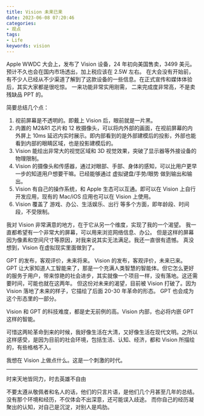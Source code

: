 ```yaml
---
title: Vision 未来已来
date: 2023-06-08 07:20:46
categories:
- 观点
tags:
- Life
keywords: vision
---
```


Apple WWDC 大会上，发布了 Vision 设备，24 年初向美国售卖，3499 美元。预计不久也会在国内市场透出，加上税应该在 2.5W 左右。
在大会没有开始前，有不少人已经从不少渠道了解到了这款设备的一些信息。在正式宣传和媒体体验后，其实大家都是很吃惊。
一来功能非常实用刚需，
二来完成度非常高，不是卖残缺品 PPT 的。

简要总结几个点：

1. 视前屏幕是不透明的。即戴上 Vision 后，眼前就是一片黑。
2. 内置的 M2&R1 芯片和 12 枚摄像头，可以将内外部的画面，在视前屏幕的内外屏上 10ms 延迟内实时展示。即内部看到的是外部建模后的投影，外部也能看到内部的眼睛区域，也是投影建模后的。
3. Vision 能绘出非常大的视觉区域和 3D 视觉效果，突破了显示器等外接设备的物理限制。
4. Vision 的摄像头和传感器，通过对眼部、手部、身体的感知，可以比用户更早一步的知道用户想要干嘛。已经能够通过 虚拟键盘/手势/眼势 做到输出和输出。
5. Vision 有自己的操作系统，和 Apple 生态可以互通。即可以在 Vision 上自行开发应用，现有的 Mac/iOS 应用也可以在 Vision 上使用。
6. Vision 覆盖了 游戏、办公、生活娱乐、出行 等多个方面，即年龄段、时间段，不受限制。

我对 Vision 非常满意的地方，在于它从另一个维度，实现了我的一个渴望。
我一直都希望有一个非常大的屏幕，可以用来浏览网络信息、办公。
但是这样的屏幕因为像素和空间尺寸等原因，对我来说其实无法满足。我还一直很有遗憾。
真没想到，Vision 在虚拟现实里面做到了。

<!-- more -->

GPT 的发布，客观评价，未来将来。
Vision 的发布，客观评价，未来已来。
GPT 让大家知道人工智能来了，那是一个充满人类智慧的智能体。但它怎么更好的服务于用户，带来惊艳的社会进步，其实就像一个项目一样，没有落地。这还需要时间，可能也就在这两年。
但这份对未来的渴望，目前被 Vision 打破了。因为 Vision 落地了未来的样子，它描绘了后面 20-30 年革命的形态。
GPT 也会成为这个形态里的一部分。

Vision 和 GPT 的科技难度，都是史无前例的高。Vision 内部，也必将内嵌 GPT 这样的智能。

可惜这两轮革命到来的时候，我好像生活在大清，又好像生活在现代文明。之所以这样感受，是因为目前的社会环境，包括生活、认知、经济，都和 Vision 所描绘的，有些格格不入。

我想在 Vision 上做点什么。这是一个刺激的时代。

---- 

时来天地皆同力，时去英雄不自由

不要太遵从敬佩者和名人的话，他们的只言片语，是他们几个月甚至几年的总结。没有那个环境和经历，不仅体会不出深意，还可能误入歧途。
而你自己的经历凝聚出的认知，对自己是沉淀，对别人是鸡肋。